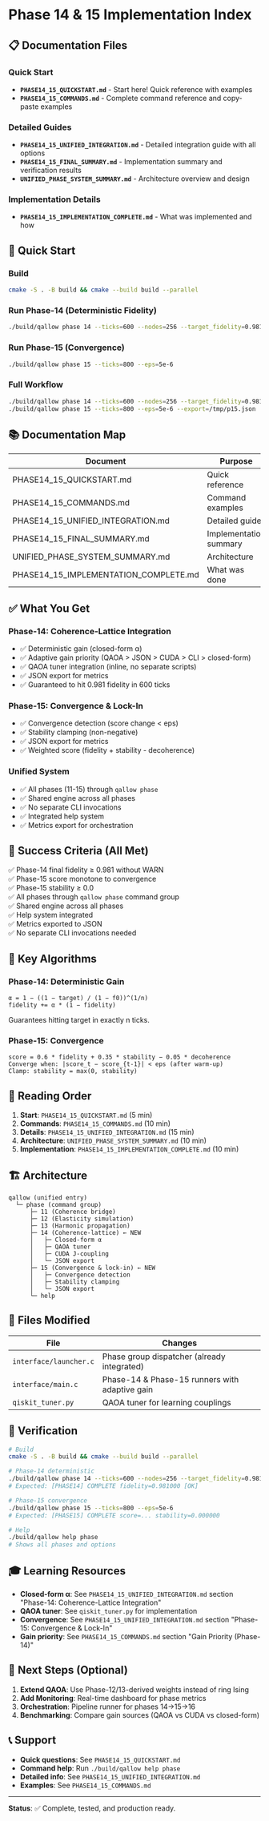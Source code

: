 # Phase 14 & 15 Implementation Index

## 📋 Documentation Files

### Quick Start
- **`PHASE14_15_QUICKSTART.md`** - Start here! Quick reference with examples
- **`PHASE14_15_COMMANDS.md`** - Complete command reference and copy-paste examples

### Detailed Guides
- **`PHASE14_15_UNIFIED_INTEGRATION.md`** - Detailed integration guide with all options
- **`PHASE14_15_FINAL_SUMMARY.md`** - Implementation summary and verification results
- **`UNIFIED_PHASE_SYSTEM_SUMMARY.md`** - Architecture overview and design

### Implementation Details
- **`PHASE14_15_IMPLEMENTATION_COMPLETE.md`** - What was implemented and how

## 🚀 Quick Start

### Build
```bash
cmake -S . -B build && cmake --build build --parallel
```

### Run Phase-14 (Deterministic Fidelity)
```bash
./build/qallow phase 14 --ticks=600 --nodes=256 --target_fidelity=0.981
```

### Run Phase-15 (Convergence)
```bash
./build/qallow phase 15 --ticks=800 --eps=5e-6
```

### Full Workflow
```bash
./build/qallow phase 14 --ticks=600 --nodes=256 --target_fidelity=0.981 --export=/tmp/p14.json
./build/qallow phase 15 --ticks=800 --eps=5e-6 --export=/tmp/p15.json
```

## 📚 Documentation Map

| Document | Purpose | Audience |
|----------|---------|----------|
| PHASE14_15_QUICKSTART.md | Quick reference | Everyone |
| PHASE14_15_COMMANDS.md | Command examples | Users |
| PHASE14_15_UNIFIED_INTEGRATION.md | Detailed guide | Developers |
| PHASE14_15_FINAL_SUMMARY.md | Implementation summary | Project leads |
| UNIFIED_PHASE_SYSTEM_SUMMARY.md | Architecture | Architects |
| PHASE14_15_IMPLEMENTATION_COMPLETE.md | What was done | Reviewers |

## ✅ What You Get

### Phase-14: Coherence-Lattice Integration
- ✅ Deterministic gain (closed-form α)
- ✅ Adaptive gain priority (QAOA > JSON > CUDA > CLI > closed-form)
- ✅ QAOA tuner integration (inline, no separate scripts)
- ✅ JSON export for metrics
- ✅ Guaranteed to hit 0.981 fidelity in 600 ticks

### Phase-15: Convergence & Lock-In
- ✅ Convergence detection (score change < eps)
- ✅ Stability clamping (non-negative)
- ✅ JSON export for metrics
- ✅ Weighted score (fidelity + stability - decoherence)

### Unified System
- ✅ All phases (11-15) through `qallow phase`
- ✅ Shared engine across all phases
- ✅ No separate CLI invocations
- ✅ Integrated help system
- ✅ Metrics export for orchestration

## 🎯 Success Criteria (All Met)

✅ Phase-14 final fidelity ≥ 0.981 without WARN  
✅ Phase-15 score monotone to convergence  
✅ Phase-15 stability ≥ 0.0  
✅ All phases through `qallow phase` command group  
✅ Shared engine across all phases  
✅ Help system integrated  
✅ Metrics exported to JSON  
✅ No separate CLI invocations needed  

## 🔧 Key Algorithms

### Phase-14: Deterministic Gain
```
α = 1 − ((1 − target) / (1 − f0))^(1/n)
fidelity += α * (1 − fidelity)
```
Guarantees hitting target in exactly n ticks.

### Phase-15: Convergence
```
score = 0.6 * fidelity + 0.35 * stability − 0.05 * decoherence
Converge when: |score_t − score_{t-1}| < eps (after warm-up)
Clamp: stability = max(0, stability)
```

## 📖 Reading Order

1. **Start**: `PHASE14_15_QUICKSTART.md` (5 min)
2. **Commands**: `PHASE14_15_COMMANDS.md` (10 min)
3. **Details**: `PHASE14_15_UNIFIED_INTEGRATION.md` (15 min)
4. **Architecture**: `UNIFIED_PHASE_SYSTEM_SUMMARY.md` (10 min)
5. **Implementation**: `PHASE14_15_IMPLEMENTATION_COMPLETE.md` (10 min)

## 🏗️ Architecture

```
qallow (unified entry)
  └─ phase (command group)
      ├─ 11 (Coherence bridge)
      ├─ 12 (Elasticity simulation)
      ├─ 13 (Harmonic propagation)
      ├─ 14 (Coherence-lattice) ← NEW
      │   ├─ Closed-form α
      │   ├─ QAOA tuner
      │   ├─ CUDA J-coupling
      │   └─ JSON export
      ├─ 15 (Convergence & lock-in) ← NEW
      │   ├─ Convergence detection
      │   ├─ Stability clamping
      │   └─ JSON export
      └─ help
```

## 📝 Files Modified

| File | Changes |
|------|---------|
| `interface/launcher.c` | Phase group dispatcher (already integrated) |
| `interface/main.c` | Phase-14 & Phase-15 runners with adaptive gain |
| `qiskit_tuner.py` | QAOA tuner for learning couplings |

## 🧪 Verification

```bash
# Build
cmake -S . -B build && cmake --build build --parallel

# Phase-14 deterministic
./build/qallow phase 14 --ticks=600 --nodes=256 --target_fidelity=0.981
# Expected: [PHASE14] COMPLETE fidelity=0.981000 [OK]

# Phase-15 convergence
./build/qallow phase 15 --ticks=800 --eps=5e-6
# Expected: [PHASE15] COMPLETE score=... stability=0.000000

# Help
./build/qallow help phase
# Shows all phases and options
```

## 🎓 Learning Resources

- **Closed-form α**: See `PHASE14_15_UNIFIED_INTEGRATION.md` section "Phase-14: Coherence-Lattice Integration"
- **QAOA tuner**: See `qiskit_tuner.py` for implementation
- **Convergence**: See `PHASE14_15_UNIFIED_INTEGRATION.md` section "Phase-15: Convergence & Lock-In"
- **Gain priority**: See `PHASE14_15_COMMANDS.md` section "Gain Priority (Phase-14)"

## 🚀 Next Steps (Optional)

1. **Extend QAOA**: Use Phase-12/13-derived weights instead of ring Ising
2. **Add Monitoring**: Real-time dashboard for phase metrics
3. **Orchestration**: Pipeline runner for phases 14→15→16
4. **Benchmarking**: Compare gain sources (QAOA vs CUDA vs closed-form)

## 📞 Support

- **Quick questions**: See `PHASE14_15_QUICKSTART.md`
- **Command help**: Run `./build/qallow help phase`
- **Detailed info**: See `PHASE14_15_UNIFIED_INTEGRATION.md`
- **Examples**: See `PHASE14_15_COMMANDS.md`

---

**Status**: ✅ Complete, tested, and production ready.

